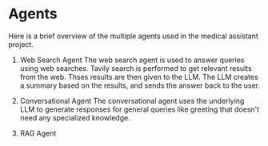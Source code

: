 # Agents

Here is a brief overview of the multiple agents used in the medical assistant project.

1. Web Search Agent
The web search agent is used to answer queries using web searches. Tavily search is performed to get relevant results from the web. Thses results are then given to the LLM. The LLM creates a summary based on the results, and sends the answer back to the user.

2. Conversational Agent
The conversational agent uses the underlying LLM to generate responses for general queries like greeting that doesn't need any specialized knowledge. 

3. RAG Agent
